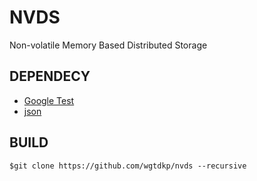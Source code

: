 
[Google Test]: https://github.com/google/googletest
[json]: https://github.com/nlohmann/json

# NVDS

Non-volatile Memory Based Distributed Storage

## DEPENDECY

+ [Google Test]
+ [json]

## BUILD

```shell
$git clone https://github.com/wgtdkp/nvds --recursive
```
